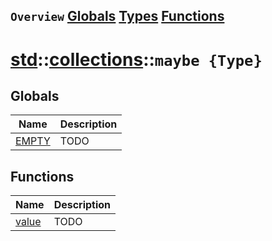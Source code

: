 ## `Overview` [Globals](./globals.md) [Types](./types.md) [Functions](./functions.md)
# [std](./../../std.md)::[collections](./../collections.md)::`maybe {Type}`
## Globals
|Name|Description|
|----|-----------|
|[EMPTY](#todo)|TODO|
## Functions
|Name|Description|
|----|-----------|
|[value](#todo)|TODO|
